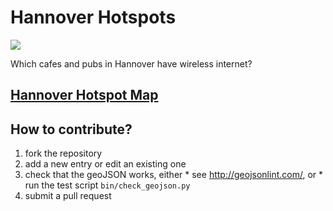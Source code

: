 # Hannover Hotspots

<img src="https://travis-ci.org/paultcochrane/HannoverHotspots.svg?branch=master">

Which cafes and pubs in Hannover have wireless internet?

## [Hannover Hotspot Map](https://github.com/paultcochrane/HannoverHotspots/blob/master/hannover_hotspots.json)

## How to contribute?

  1. fork the repository
  2. add a new entry or edit an existing one
  3. check that the geoJSON works, either
    * see http://geojsonlint.com/, or
    * run the test script `bin/check_geojson.py`
  4. submit a pull request

